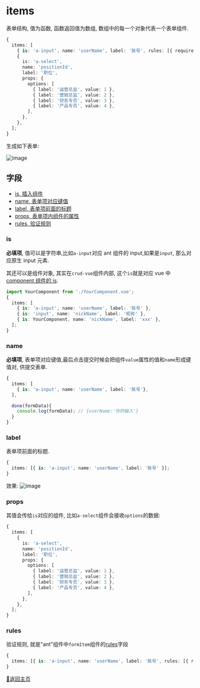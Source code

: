 # items

表单结构, 值为函数, 函数返回值为数组, 数组中的每一个对象代表一个表单组件.

```typescript
{
  items: [
    { is: 'a-input', name: 'userName', label: '账号', rules: [{ required: true, message: '必填项' }] },
    {
      is: 'a-select',
      name: 'positionId',
      label: '职位',
      props: {
        options: [
          { label: '运营总监', value: 1 },
          { label: '营销总监', value: 2 },
          { label: '财务专员', value: 3 },
          { label: '产品专员', value: 4 },
        ],
      },
    },
  ];
}
```

生成如下表单:

![image](https://user-images.githubusercontent.com/8264787/181456752-e7f3b0b1-e926-4c59-af02-ddc7f9199638.png)

## 字段

- [is, 插入组件](#is)
- [name, 表单项对应键值](#name)
- [label, 表单项前面的标题](#label)
- [props, 表单项内组件的属性](#props)
- [rules, 验证规则](#rules)

### is

**必填项**, 值可以是字符串,比如`a-input`对应 ant 组件的 input,如果是`input`, 那么对应原生 input 元素.

其还可以是组件对象, 其实在`crud-vue`组件内部, 这个`is`就是对应 vue 中[component 组件的 is](https://staging-cn.vuejs.org/api/built-in-special-elements.html#component).

```typescript
import YourComponent from './YourComponent.vue';
{
  items: [
    { is: 'a-input', name: 'userName', label: '账号' },
    { is: 'input', name: 'nickName', label: '昵称' },
    { is: YourComponent, name: 'nickName', label: 'xxx' },
  ];
}
```

### name

**必填项**, 表单项对应键值,最后点击提交时候会把组件`value`属性的值和`name`形成键值对, 供提交表单.

```typescript
{
  items: [
    { is: 'a-input', name: 'userName', label: '账号'},
  ],

  done(formData){
    console.log(formData); // {userName:'你的输入'}
  }
}
```

### label

表单项前面的标题.

```typescript
{
  items: [{ is: 'a-input', name: 'userName', label: '账号' }];
}
```

效果:
![image](https://user-images.githubusercontent.com/8264787/181462757-d7c246e5-4596-441e-b42f-db7f9c2cc278.png)

### props

其值会传给`is`对应的组件, 比如`a-select`组件会接收`options`的数据:

```typescript
{
  items: [
    {
      is: 'a-select',
      name: 'positionId',
      label: '职位',
      props: {
        options: [
          { label: '运营总监', value: 1 },
          { label: '营销总监', value: 2 },
          { label: '财务专员', value: 3 },
          { label: '产品专员', value: 4 },
        ],
      },
    },
  ];
}
```

### rules

验证规则, 就是"ant"组件中`formItem`组件的[rules](https://www.antdv.com/components/form-cn#%E6%A0%A1%E9%AA%8C%E8%A7%84%E5%88%99)字段

```typescript
{
  items: [{ is: 'a-input', name: 'userName', label: '账号', rules: [{ required: true, message: '必填项' }] }];
}
```

[🚀返回主页](../README.md)